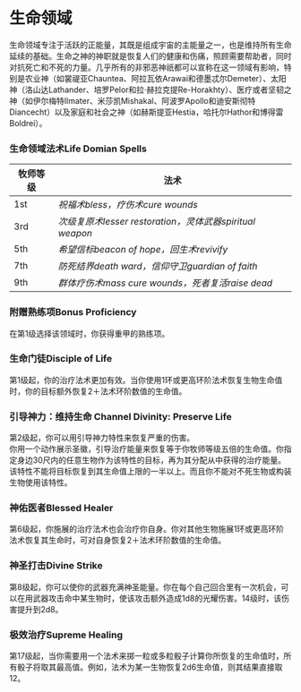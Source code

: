 # 生命领域

&#x20;   生命领域专注于活跃的正能量，其既是组成宇宙的主能量之一，也是维持所有生命延续的基础。生命之神的神职就是恢复人们的健康和伤痛，照顾需要帮助者，同时对抗死亡和不死的力量。几乎所有的非邪恶神祇都可以宣称在这一领域有影响，特别是农业神（如裳禔亚Chauntea、阿拉瓦依Arawai和德墨忒尔Demeter）、太阳神（洛山达Lathander、培罗Pelor和拉·赫拉克提Re-Horakhty）、医疗或者坚韧之神（如伊尔梅特Ilmater、米莎凯Mishakal、阿波罗Apollo和迪安斯彻特Diancecht）以及家庭和社会之神（如赫斯提亚Hestia，哈托尔Hathor和博得雷Boldrei）。

### **生命领域法术Life Domian Spells**

| **牧师等级** | **法术**                                         |
| -------- | ---------------------------------------------- |
| 1st      | _祝福术bless，疗伤术cure wounds_                      |
| 3rd      | _次级复原术lesser restoration，灵体武器spiritual weapon_ |
| 5th      | _希望信标beacon of hope，回生术revivify_               |
| 7th      | _防死结界death ward，信仰守卫guardian of faith_         |
| 9th      | _群体疗伤术mass cure wounds，死者复活raise dead_         |

### **附赠熟练项Bonus Proficiency**

&#x20;   在第1级选择该领域时，你获得重甲的熟练项。

### **生命门徒Disciple of Life**

&#x20;   第1级起，你的治疗法术更加有效。当你使用1环或更高环阶法术恢复生物生命值时，你的目标额外恢复2＋法术环阶数值的生命值。

### **引导神力：维持生命** **Channel Divinity: Preserve Life**

&#x20;   第2级起，你可以用引导神力特性来恢复严重的伤害。\
&#x20;   你用一个动作展示圣徽，引导治疗能量来恢复等于你牧师等级五倍的生命值。你指定身边30尺内的任意生物作为该特性的目标，再为其分配从中获得的治疗能量。该特性不能将目标恢复到其生命值上限的一半以上。而且你不能对不死生物或构装生物使用该特性。

### **神佑医者Blessed Healer**

&#x20;   第6级起，你施展的治疗法术也会治疗你自身。你对其他生物施展1环或更高环阶法术恢复其生命时，可对自身恢复2＋法术环阶数值的生命值。

### **神圣打击Divine Strike**

&#x20;   第8级起，你可以使你的武器充满神圣能量。你在每个自己回合里有一次机会，可以在用武器攻击命中某生物时，使该攻击额外造成1d8的光耀伤害。14级时，该伤害提升到2d8。

### **极效治疗Supreme Healing**

&#x20;   第17级起，当你需要用一个法术来掷一粒或多粒骰子计算你所恢复的生命值时，所有骰子将取其最高值。例如，法术为某一生物恢复2d6生命值，则其结果直接取12。
